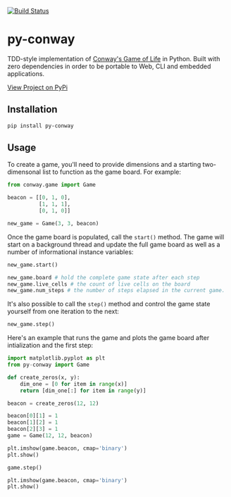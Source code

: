 [![Build Status](https://dev.azure.com/brandon0360/py-conway/_apis/build/status/bsatrom.py-conway?branchName=master)](https://dev.azure.com/brandon0360/py-conway/_build/latest?definitionId=3&branchName=master)

# py-conway

TDD-style implementation of [Conway's Game of Life](https://www.conwaylife.com/wiki/Conway%27s_Game_of_Life) in Python. Built with zero dependencies in order to be portable to Web, CLI and embedded applications.

[View Project on PyPi](https://pypi.org/project/py-conway/0.0.1/)

## Installation

```bash
pip install py-conway
```

## Usage

To create a game, you'll need to provide dimensions and a starting two-dimensonal list to function as the game board. For example:

```python
from conway.game import Game

beacon = [[0, 1, 0],
          [1, 1, 1],
          [0, 1, 0]]

new_game = Game(3, 3, beacon)
```

Once the game board is populated, call the `start()` method. The game will start on a background thread and update the full game board as well as a number of informational instance variables:

```python
new_game.start()

new_game.board # hold the complete game state after each step
new_game.live_cells # the count of live cells on the board
new_game.num_steps # the number of steps elapsed in the current game.
```

It's also possible to call the `step()` method and control the game state yourself from one iteration to the next:

```python
new_game.step()
```

Here's an example that runs the game and plots the game board after intialization and the first step:

```python
import matplotlib.pyplot as plt
from py-conway import Game

def create_zeros(x, y):
    dim_one = [0 for item in range(x)]
    return [dim_one[:] for item in range(y)]

beacon = create_zeros(12, 12)

beacon[0][1] = 1
beacon[1][2] = 1
beacon[2][3] = 1
game = Game(12, 12, beacon)

plt.imshow(game.beacon, cmap='binary')
plt.show()

game.step()

plt.imshow(game.beacon, cmap='binary')
plt.show()
```
